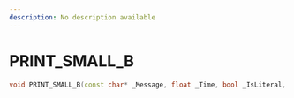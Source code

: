 ```yaml
---
description: No description available 
---
```


# PRINT_SMALL_B

```cpp
void PRINT_SMALL_B(const char* _Message, float _Time, bool _IsLiteral, int _Unk0, int _Unk1, int _Unk2, int _Unk3);
```